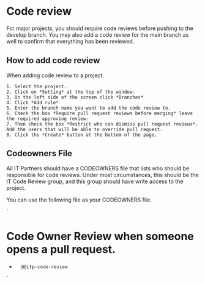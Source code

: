 # Code review

For major projects, you should require code reviews before pushing to the develop branch. You may also add a code review for the main branch as well to confirm that everything has been reviewed. 

## How to add code review

When adding code review to a project. 

    1. Select the project. 
    2. Click on *Setting* at the top of the window.  
    3. On the left side of the screen click *Branches*
    4. Click *Add rule*
    5. Enter the branch name you want to add the code review to. 
    6. Check the box *Require pull request reviews before merging* leave the required approving review: 
    7. Then check the box *Restrict who can dismiss pull request reviews*.  Add the users that will be able to override pull request.
    8. Click the *Create* button at the bottom of the page.

## Codeowners File

All IT Partners should have a CODEOWNERS file that lists who should be responsible for code reviews. Under most circumstances, this should be the IT Code Review group, and this group should have write access to the project.

You can use the following file as your CODEOWNERS file. 

`
# Code Owner Review when someone opens a pull request.
*       @@itp-code-review
`

 

